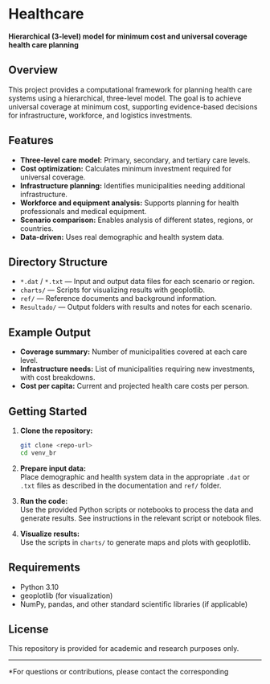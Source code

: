 # Healthcare

**Hierarchical (3-level) model for minimum cost and universal coverage health care planning**

## Overview

This project provides a computational framework for planning health care systems using a hierarchical, three-level model. The goal is to achieve universal coverage at minimum cost, supporting evidence-based decisions for infrastructure, workforce, and logistics investments.

## Features

- **Three-level care model:** Primary, secondary, and tertiary care levels.
- **Cost optimization:** Calculates minimum investment required for universal coverage.
- **Infrastructure planning:** Identifies municipalities needing additional infrastructure.
- **Workforce and equipment analysis:** Supports planning for health professionals and medical equipment.
- **Scenario comparison:** Enables analysis of different states, regions, or countries.
- **Data-driven:** Uses real demographic and health system data.

## Directory Structure

- `*.dat` / `*.txt` — Input and output data files for each scenario or region.
- `charts/` — Scripts for visualizing results with geoplotlib.
- `ref/` — Reference documents and background information.
- `Resultado/` — Output folders with results and notes for each scenario.

## Example Output

- **Coverage summary:** Number of municipalities covered at each care level.
- **Infrastructure needs:** List of municipalities requiring new investments, with cost breakdowns.
- **Cost per capita:** Current and projected health care costs per person.

## Getting Started

1. **Clone the repository:**
   ```sh
   git clone <repo-url>
   cd venv_br
   ```

2. **Prepare input data:**  
   Place demographic and health system data in the appropriate `.dat` or `.txt` files as described in the documentation and `ref/` folder.

3. **Run the code:**  
   Use the provided Python scripts or notebooks to process the data and generate results. See instructions in the relevant script or notebook files.

4. **Visualize results:**  
   Use the scripts in `charts/` to generate maps and plots with geoplotlib.

## Requirements

- Python 3.10
- geoplotlib (for visualization)
- NumPy, pandas, and other standard scientific libraries (if applicable)

## License

This repository is provided for academic and research purposes only.

---

*For questions or contributions, please contact the corresponding
